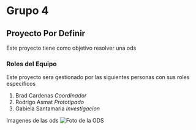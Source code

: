 # Grupo 4
## Proyecto Por Definir
Este proyecto tiene como objetivo resolver una ods
### Roles del Equipo
Este proyecto sera gestionado por las siguientes personas con sus roles especificos
1.  Brad Cardenas *Coordinador*
2.  Rodrigo Asmat *Prototipado*
3.  Gabiela Santamaria *Investigacion*

Imagenes de las ods
![Foto de la ODS](https://images.placetoplug.com/post-image-images/d50d1820-effd-416f-ac86-37493feffb1f/original.jpg)
